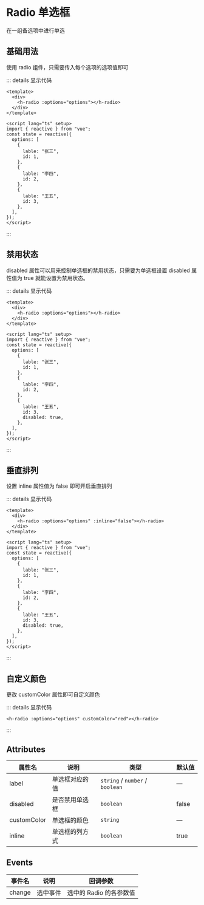 # Radio 单选框

在一组备选项中进行单选

## 基础用法

使用 radio 组件，只需要传入每个选项的选项值即可

<div class="example">
    <div>
        <h-radio :options="options"></h-radio>
    </div>
</div>

<script lang="ts" setup>
import { reactive } from "vue";
const state = reactive({
  options: [
    {
      lable: "张三",
      id: 1,
    },
    {
      lable: "李四",
      id: 2,
    },
    {
      lable: "王五",
      id: 3,
      disabled: true,
    }
  ],
});

const { options } = state;

</script>

::: details 显示代码

```vue
<template>
  <div>
    <h-radio :options="options"></h-radio>
  </div>
</template>

<script lang="ts" setup>
import { reactive } from "vue";
const state = reactive({
  options: [
    {
      lable: "张三",
      id: 1,
    },
    {
      lable: "李四",
      id: 2,
    },
    {
      lable: "王五",
      id: 3,
    },
  ],
});
</script>
```

:::

## 禁用状态

disabled 属性可以用来控制单选框的禁用状态，只需要为单选框设置 disabled 属性值为 true 就能设置为禁用状态。

<div class="example">
    <div>
        <h-radio :options="options"></h-radio>
    </div>
</div>

::: details 显示代码

```vue
<template>
  <div>
    <h-radio :options="options"></h-radio>
  </div>
</template>

<script lang="ts" setup>
import { reactive } from "vue";
const state = reactive({
  options: [
    {
      lable: "张三",
      id: 1,
    },
    {
      lable: "李四",
      id: 2,
    },
    {
      lable: "王五",
      id: 3,
      disabled: true,
    },
  ],
});
</script>
```

:::

## 垂直排列

设置 inline 属性值为 false 即可开启垂直排列

<div class="example">
    <div>
        <h-radio :options="options" :inline="false"></h-radio>
    </div>
</div>

::: details 显示代码

```vue
<template>
  <div>
    <h-radio :options="options" :inline="false"></h-radio>
  </div>
</template>

<script lang="ts" setup>
import { reactive } from "vue";
const state = reactive({
  options: [
    {
      lable: "张三",
      id: 1,
    },
    {
      lable: "李四",
      id: 2,
    },
    {
      lable: "王五",
      id: 3,
      disabled: true,
    },
  ],
});
</script>
```

:::

## 自定义颜色

更改 customColor 属性即可自定义颜色

<div class="example">
    <div>
        <h-radio :options="options" customColor="red"></h-radio>
    </div>
</div>

::: details 显示代码

```vue
<h-radio :options="options" customColor="red"></h-radio>
```

:::

## Attributes

| 属性名      | 说明           | 类型                            | 默认值 |
| ----------- | -------------- | ------------------------------- | ------ |
| label       | 单选框对应的值 | `string` / `number` / `boolean` | —      |
| disabled    | 是否禁用单选框 | `boolean`                       | false  |
| customColor | 单选框的颜色   | `string`                        | —      |
| inline      | 单选框的列方式 | `boolean`                       | true   |

## Events

| 事件名 | 说明     | 回调参数                |
| ------ | -------- | ----------------------- |
| change | 选中事件 | 选中的 Radio 的各参数值 |
